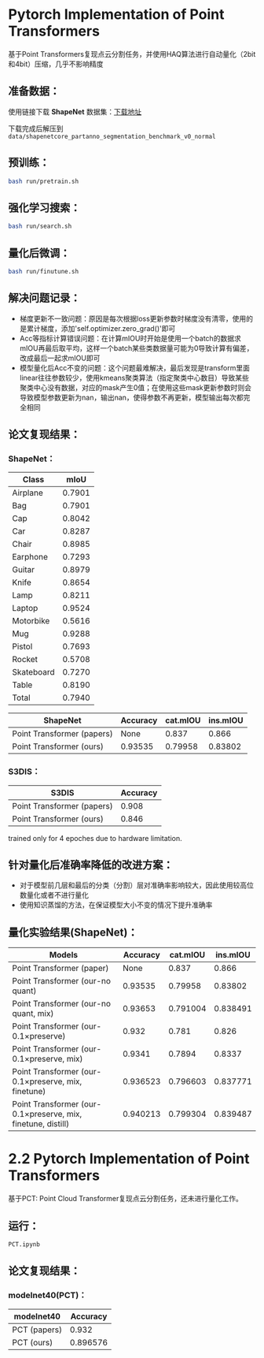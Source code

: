 # Pytorch Implementation of Point Transformers



基于Point Transformers复现点云分割任务，并使用HAQ算法进行自动量化（2bit和4bit）压缩，几乎不影响精度

## 准备数据：
使用链接下载 **ShapeNet** 数据集：[下载地址](https://shapenet.cs.stanford.edu/media/shapenetcore_partanno_segmentation_benchmark_v0_normal.zip) 


下载完成后解压到 `data/shapenetcore_partanno_segmentation_benchmark_v0_normal`

## 预训练：

```bash
bash run/pretrain.sh
```

## 强化学习搜索：

```bash
bash run/search.sh
```

## 量化后微调：

```bash
bash run/finutune.sh
```
## 解决问题记录：

- 梯度更新不一致问题：原因是每次根据loss更新参数时梯度没有清零，使用的是累计梯度，添加'self.optimizer.zero_grad()'即可
- Acc等指标计算错误问题：在计算mIOU时开始是使用一个batch的数据求mIOU再最后取平均，这样一个batch某些类数据量可能为0导致计算有偏差，改成最后一起求mIOU即可
- 模型量化后Acc不变的问题：这个问题最难解决，最后发现是transform里面linear往往参数较少，使用kmeans聚类算法（指定聚类中心数目）导致某些聚类中心没有数据，对应的mask产生0值；在使用这些mask更新参数时则会导致模型参数更新为nan，输出nan，使得参数不再更新，模型输出每次都完全相同

## 论文复现结果：

### ShapeNet：

| Class               | mIoU     | 
| ------------------- | -------- |
|  Airplane  |  0.7901    | 
|  Bag  |  0.7901    | 
|  Cap  |  0.8042   | 
|  Car  |  0.8287    | 
|  Chair  |  0.8985    | 
|  Earphone  |  0.7293    | 
|  Guitar  |  0.8979    | 
|  Knife  |  0.8654    | 
|  Lamp  |  0.8211    | 
|  Laptop  |  0.9524    | 
|  Motorbike  |  0.5616    | 
|  Mug  |  0.9288    | 
|  Pistol  |  0.7693    | 
|  Rocket  |  0.5708    | 
|  Skateboard  |  0.7270    | 
|  Table  |  0.8190    | 
|  Total  |  0.7940    | 

| ShapeNet                   | Accuracy | cat.mIOU | ins.mIOU |
| ------------------------ | -------------- | ------------ | ------------ |
| Point Transformer (papers)      |       None      |     0.837    |    0.866     |
| Point Transformer (ours)  |       0.93535      |     0.79958    |    0.83802     |

### S3DIS：

| S3DIS                   | Accuracy |
| ------------------------ | -------------- | 
| Point Transformer (papers)      |       0.908      | 
| Point Transformer (ours)  |       0.846      |  

trained only for 4 epoches due to hardware limitation.



## 针对量化后准确率降低的改进方案：

- 对于模型前几层和最后的分类（分割）层对准确率影响较大，因此使用较高位数量化或者不进行量化
- 使用知识蒸馏的方法，在保证模型大小不变的情况下提升准确率

## 量化实验结果(ShapeNet)：


| Models                   | Accuracy | cat.mIOU | ins.mIOU |
| ------------------------ | -------------- | ------------ | ------------ |
| Point Transformer (paper)      |       None      |     0.837    |    0.866     |
| Point Transformer (our-no quant)  |       0.93535      |     0.79958    |    0.83802     |
| Point Transformer (our-no quant, mix)  |       0.93653      |     0.791004    |   0.838491     |
| Point Transformer (our-0.1×preserve)  |      0.932     |     0.781    |    0.826     |
| Point Transformer (our-0.1×preserve, mix)  |      0.9341     |     0.7894    |    0.8337     |
| Point Transformer (our-0.1×preserve, mix, finetune)  |      0.936523     |     0.796603    |    0.837771     |
| Point Transformer (our-0.1×preserve, mix, finetune, distill)  |      0.940213     |     0.799304    |    0.839487     |

# 2.2 Pytorch Implementation of Point Transformers

基于PCT: Point Cloud Transformer复现点云分割任务，还未进行量化工作。
## 运行：
```bash
PCT.ipynb
```
## 论文复现结果：
### modelnet40(PCT)：

| modelnet40                   | Accuracy |
| ------------------------ | -------------- | 
| PCT (papers)      |       0.932      | 
| PCT (ours)  |       0.896576      |  
